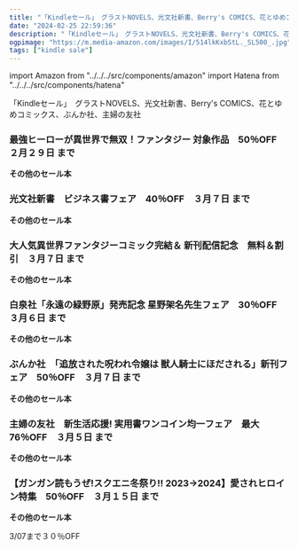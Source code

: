 ```yaml
---
title: "「Kindleセール」　グラストNOVELS、光文社新書、Berry's COMICS、花とゆめコミックス、ぶんか社、主婦の友社"
date: "2024-02-25 22:59:36"
description: "「Kindleセール」　グラストNOVELS、光文社新書、Berry's COMICS、花とゆめコミックス、ぶんか社、主婦の友社"
ogpimage: "https://m.media-amazon.com/images/I/514lkKxbStL._SL500_.jpg"
tags: ["kindle sale"]
---
```

import Amazon from "../../../src/components/amazon"
import Hatena from "../../../src/components/hatena"

「Kindleセール」　グラストNOVELS、光文社新書、Berry's COMICS、花とゆめコミックス、ぶんか社、主婦の友社



### 最強ヒーローが異世界で無双！ファンタジー 対象作品　50％OFF　２月２９日 まで


<Amazon asin="B0C64RHKZB" />



<Amazon asin="B0BBMGSVBZ" />



<Amazon asin="B09W464Y7B" />


**その他のセール本**

<Hatena src="https://kyukyunyorituryo.github.io/kindle_sale/20240229s39013/" title=""/>

### 光文社新書　ビジネス書フェア　40％OFF　３月７日 まで


<Amazon asin="B00BWI0U0O" />



<Amazon asin="B009KZ4606" />



<Amazon asin="B009KZ45RA" />


**その他のセール本**

<Hatena src="https://kyukyunyorituryo.github.io/kindle_sale/20240307s39014/" title=""/>

### 大人気異世界ファンタジーコミック完結＆ 新刊配信記念　無料＆割引　３月７日 まで


<Amazon asin="B0BW88L9DL" />



<Amazon asin="B0BQLZVDNM" />


**その他のセール本**

<Hatena src="https://kyukyunyorituryo.github.io/kindle_sale/20240307s39020/" title=""/>

### 白泉社「永遠の緑野原」発売記念 星野架名先生フェア　30％OFF　３月６日 まで

<Amazon asin="B0CPPKT25B" />


<Amazon asin="B0CPPLQGWN" />


<Amazon asin="B0CPPKRC81" />


**その他のセール本**

<Hatena src="https://kyukyunyorituryo.github.io/kindle_sale/20240306s39082/" title=""/>

### ぶんか社　「追放された呪われ令嬢は 獣人騎士にほだされる」新刊フェア　50％OFF　３月７日 まで

<Amazon asin="B0BS3MQH25" />


<Amazon asin="B0BHL7NXVY" />


<Amazon asin="B0BDKXMZTM" />


**その他のセール本**

<Hatena src="https://kyukyunyorituryo.github.io/kindle_sale/20240307s39098/" title=""/>

### 主婦の友社　新生活応援! 実用書ワンコイン均一フェア　最大76％OFF　３月５日 まで

<Amazon asin="B0B68ZW7DS" />


<Amazon asin="B08WLNG1Y7" />


<Amazon asin="B0BWD44N6D" />


**その他のセール本**

<Hatena src="https://kyukyunyorituryo.github.io/kindle_sale/20240305s39178/" title=""/>

### 【ガンガン読もうぜ!スクエニ冬祭り!! 2023→2024】愛されヒロイン特集　50％OFF　３月１５日 まで

<Amazon asin="B089D8SDX3" />


<Amazon asin="B089D75LPX" />


<Amazon asin="B08H276RLT" />


**その他のセール本**

<Hatena src="https://kyukyunyorituryo.github.io/kindle_sale/20240315s39156/" title=""/>

3/07まで３０％OFF

<Amazon asin="B0BCQ18D3G" />

<Amazon asin="B0BXVRX2L5" />

